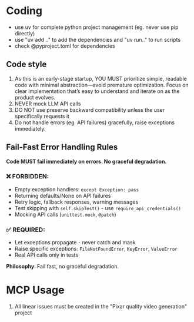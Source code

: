 # Coding

- use uv for complete python project management (eg. never use pip directly)
- use "uv add .." to add the dependencies and "uv run.." to run scripts
- check @pyproject.toml for dependencies

## Code style

1. As this is an early-stage startup, YOU MUST prioritize simple, readable code with minimal abstraction—avoid premature optimization. Focus on clear implementation that’s easy to understand and iterate on as the product evolves.
2. NEVER mock LLM API calls
3. DO NOT use preserve backward compatibility unless the user specifically requests it
4. Do not handle errors (eg. API failures) gracefully, raise exceptions immediately.

## Fail-Fast Error Handling Rules

**Code MUST fail immediately on errors. No graceful degradation.**

### ❌ FORBIDDEN:
- Empty exception handlers: `except Exception: pass`
- Returning defaults/None on API failures
- Retry logic, fallback responses, warning messages
- Test skipping with `self.skipTest()` - use `require_api_credentials()`
- Mocking API calls (`unittest.mock`, `@patch`)

### ✅ REQUIRED:
- Let exceptions propagate - never catch and mask
- Raise specific exceptions: `FileNotFoundError`, `KeyError`, `ValueError`
- Real API calls only in tests

**Philosophy**: Fail fast, no graceful degradation.

# MCP Usage
1. All linear issues must be created in the "Pixar quality video generation" project
